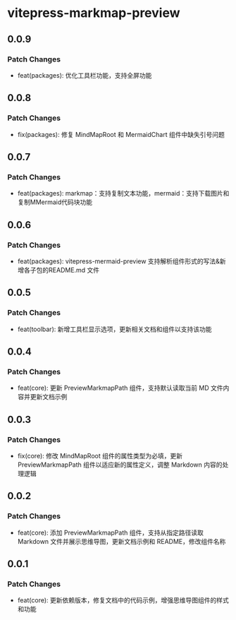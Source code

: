# vitepress-markmap-preview

## 0.0.9

### Patch Changes

- feat(packages): 优化工具栏功能，支持全屏功能

## 0.0.8

### Patch Changes

- fix(packages): 修复 MindMapRoot 和 MermaidChart 组件中缺失引号问题

## 0.0.7

### Patch Changes

- feat(packages): markmap：支持复制文本功能，mermaid：支持下载图片和复制MMermaid代码块功能

## 0.0.6

### Patch Changes

- feat(packages): vitepress-mermaid-preview 支持解析组件形式的写法&新增各子包的README.md 文件

## 0.0.5

### Patch Changes

- feat(toolbar): 新增工具栏显示选项，更新相关文档和组件以支持该功能

## 0.0.4

### Patch Changes

- feat(core): 更新 PreviewMarkmapPath 组件，支持默认读取当前 MD 文件内容并更新文档示例

## 0.0.3

### Patch Changes

- fix(core): 修改 MindMapRoot 组件的属性类型为必填，更新 PreviewMarkmapPath 组件以适应新的属性定义，调整 Markdown 内容的处理逻辑

## 0.0.2

### Patch Changes

- feat(core): 添加 PreviewMarkmapPath 组件，支持从指定路径读取 Markdown 文件并展示思维导图，更新文档示例和 README，修改组件名称

## 0.0.1

### Patch Changes

- feat(core): 更新依赖版本，修复文档中的代码示例，增强思维导图组件的样式和功能
